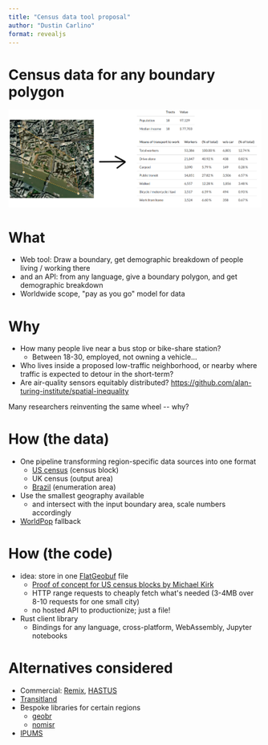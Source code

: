 ```yaml
---
title: "Census data tool proposal"
author: "Dustin Carlino"
format: revealjs
---
```


# Census data for any boundary polygon

![](mock.png)

# What

- Web tool: Draw a boundary, get demographic breakdown of people living / working there
- and an API: from any language, give a boundary polygon, and get demographic breakdown
- Worldwide scope, "pay as you go" model for data

# Why

- How many people live near a bus stop or bike-share station?
  - Between 18-30, employed, not owning a vehicle...
- Who lives inside a proposed low-traffic neighborhood, or nearby where traffic is expected to detour in the short-term?
- Are air-quality sensors equitably distributed? <https://github.com/alan-turing-institute/spatial-inequality>

Many researchers reinventing the same wheel -- why?

# How (the data)

- One pipeline transforming region-specific data sources into one format
  - [US census](https://www.nhgis.org) (census block)
  - UK census (output area)
  - [Brazil](https://www.ibge.gov.br/en/statistics/social/population/22836-2020-census-censo4.html?=&t=o-que-e) (enumeration area)
- Use the smallest geography available
  - and intersect with the input boundary area, scale numbers accordingly
- [WorldPop](https://www.worldpop.org/project/categories?id=3) fallback

# How (the code)

- idea: store in one [FlatGeobuf](https://flatgeobuf.org) file
  - [Proof of concept for US census blocks by Michael Kirk](https://github.com/a-b-street/abstreet/blob/master/popdat/scripts/build_population_areas.sh)
  - HTTP range requests to cheaply fetch what's needed (3-4MB over 8-10 requests for one small city)
  - no hosted API to productionize; just a file!
- Rust client library
  - Bindings for any language, cross-platform, WebAssembly, Jupyter notebooks

# Alternatives considered

- Commercial: [Remix](https://www.remix.com/blog/deeper-data-analysis-with-remixs-breakdown-tables), [HASTUS](https://youtu.be/cKXoj6_LY2s?t=61)
- [Transitland](https://www.transit.land/routes/r-c23nb-48#export)
- Bespoke libraries for certain regions
  - [geobr](https://ipeagit.github.io/geobr/index.html)
  - [nomisr](https://github.com/ropensci/nomisr)
- [IPUMS](https://international.ipums.org/international/sda.shtml)

<!-- I'm having trouble finding the part of Transitland that deals with census data. https://pkg.go.dev/github.com/interline-io/transitland-server/find#CensusGeographySelect -->
